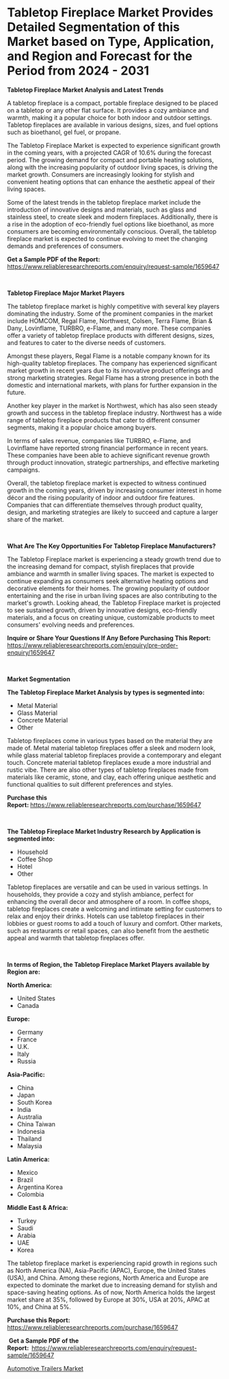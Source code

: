 <p><h1>Tabletop Fireplace Market Provides Detailed Segmentation of this Market based on Type, Application, and Region and Forecast for the Period from 2024 - 2031</h1></p><p><strong>Tabletop Fireplace Market Analysis and Latest Trends</strong></p>
<p><p>A tabletop fireplace is a compact, portable fireplace designed to be placed on a tabletop or any other flat surface. It provides a cozy ambiance and warmth, making it a popular choice for both indoor and outdoor settings. Tabletop fireplaces are available in various designs, sizes, and fuel options such as bioethanol, gel fuel, or propane.</p><p>The Tabletop Fireplace Market is expected to experience significant growth in the coming years, with a projected CAGR of 10.6% during the forecast period. The growing demand for compact and portable heating solutions, along with the increasing popularity of outdoor living spaces, is driving the market growth. Consumers are increasingly looking for stylish and convenient heating options that can enhance the aesthetic appeal of their living spaces.</p><p>Some of the latest trends in the tabletop fireplace market include the introduction of innovative designs and materials, such as glass and stainless steel, to create sleek and modern fireplaces. Additionally, there is a rise in the adoption of eco-friendly fuel options like bioethanol, as more consumers are becoming environmentally conscious. Overall, the tabletop fireplace market is expected to continue evolving to meet the changing demands and preferences of consumers.</p></p>
<p><strong>Get a Sample PDF of the Report:&nbsp;</strong> <a href="https://www.reliableresearchreports.com/enquiry/request-sample/1659647">https://www.reliableresearchreports.com/enquiry/request-sample/1659647</a></p>
<p>&nbsp;</p>
<p><strong>Tabletop Fireplace Major Market Players</strong></p>
<p><p>The tabletop fireplace market is highly competitive with several key players dominating the industry. Some of the prominent companies in the market include HOMCOM, Regal Flame, Northwest, Colsen, Terra Flame, Brian & Dany, Lovinflame, TURBRO, e-Flame, and many more. These companies offer a variety of tabletop fireplace products with different designs, sizes, and features to cater to the diverse needs of customers.</p><p>Amongst these players, Regal Flame is a notable company known for its high-quality tabletop fireplaces. The company has experienced significant market growth in recent years due to its innovative product offerings and strong marketing strategies. Regal Flame has a strong presence in both the domestic and international markets, with plans for further expansion in the future.</p><p>Another key player in the market is Northwest, which has also seen steady growth and success in the tabletop fireplace industry. Northwest has a wide range of tabletop fireplace products that cater to different consumer segments, making it a popular choice among buyers.</p><p>In terms of sales revenue, companies like TURBRO, e-Flame, and Lovinflame have reported strong financial performance in recent years. These companies have been able to achieve significant revenue growth through product innovation, strategic partnerships, and effective marketing campaigns.</p><p>Overall, the tabletop fireplace market is expected to witness continued growth in the coming years, driven by increasing consumer interest in home décor and the rising popularity of indoor and outdoor fire features. Companies that can differentiate themselves through product quality, design, and marketing strategies are likely to succeed and capture a larger share of the market.</p></p>
<p>&nbsp;</p>
<p><strong>What Are The Key Opportunities For Tabletop Fireplace Manufacturers?</strong></p>
<p><p>The Tabletop Fireplace market is experiencing a steady growth trend due to the increasing demand for compact, stylish fireplaces that provide ambiance and warmth in smaller living spaces. The market is expected to continue expanding as consumers seek alternative heating options and decorative elements for their homes. The growing popularity of outdoor entertaining and the rise in urban living spaces are also contributing to the market's growth. Looking ahead, the Tabletop Fireplace market is projected to see sustained growth, driven by innovative designs, eco-friendly materials, and a focus on creating unique, customizable products to meet consumers' evolving needs and preferences.</p></p>
<p><strong>Inquire or Share Your Questions If Any Before Purchasing This Report:</strong> <a href="https://www.reliableresearchreports.com/enquiry/pre-order-enquiry/1659647">https://www.reliableresearchreports.com/enquiry/pre-order-enquiry/1659647</a></p>
<p>&nbsp;</p>
<p><strong>Market Segmentation</strong></p>
<p><strong>The Tabletop Fireplace Market Analysis by types is segmented into:</strong></p>
<p><ul><li>Metal Material</li><li>Glass Material</li><li>Concrete Material</li><li>Other</li></ul></p>
<p><p>Tabletop fireplaces come in various types based on the material they are made of. Metal material tabletop fireplaces offer a sleek and modern look, while glass material tabletop fireplaces provide a contemporary and elegant touch. Concrete material tabletop fireplaces exude a more industrial and rustic vibe. There are also other types of tabletop fireplaces made from materials like ceramic, stone, and clay, each offering unique aesthetic and functional qualities to suit different preferences and styles.</p></p>
<p><strong>Purchase this Report:&nbsp;</strong><a href="https://www.reliableresearchreports.com/purchase/1659647">https://www.reliableresearchreports.com/purchase/1659647</a></p>
<p>&nbsp;</p>
<p><strong>The Tabletop Fireplace Market Industry Research by Application is segmented into:</strong></p>
<p><ul><li>Household</li><li>Coffee Shop</li><li>Hotel</li><li>Other</li></ul></p>
<p><p>Tabletop fireplaces are versatile and can be used in various settings. In households, they provide a cozy and stylish ambiance, perfect for enhancing the overall decor and atmosphere of a room. In coffee shops, tabletop fireplaces create a welcoming and intimate setting for customers to relax and enjoy their drinks. Hotels can use tabletop fireplaces in their lobbies or guest rooms to add a touch of luxury and comfort. Other markets, such as restaurants or retail spaces, can also benefit from the aesthetic appeal and warmth that tabletop fireplaces offer.</p></p>
<p>&nbsp;</p>
<p><strong>In terms of Region, the Tabletop Fireplace Market Players available by Region are:</strong></p>
<p>
    <p> <strong> North America: </strong>
        <ul>
            <li>United States</li>
            <li>Canada</li>
        </ul>
        </p> 
    <p> <strong> Europe: </strong>
        <ul>
            <li>Germany</li>
            <li>France</li>
            <li>U.K.</li>
            <li>Italy</li>
            <li>Russia</li>
        </ul>
        </p> 
    <p> <strong> Asia-Pacific: </strong>
        <ul>
            <li>China</li>
            <li>Japan</li>
            <li>South Korea</li>
            <li>India</li>
            <li>Australia</li>
            <li>China Taiwan</li>
            <li>Indonesia</li>
            <li>Thailand</li>
            <li>Malaysia</li>
        </ul>
        </p> 
    <p> <strong> Latin America: </strong>
        <ul>
            <li>Mexico</li>
            <li>Brazil</li>
            <li>Argentina Korea</li>
            <li>Colombia</li>
        </ul>
        </p> 
    <p> <strong> Middle East & Africa: </strong>
        <ul>
            <li>Turkey</li>
            <li>Saudi</li>
            <li>Arabia</li>
            <li>UAE</li>
            <li>Korea</li>
        </ul>
    </p>
    </p>
<p><p>The tabletop fireplace market is experiencing rapid growth in regions such as North America (NA), Asia-Pacific (APAC), Europe, the United States (USA), and China. Among these regions, North America and Europe are expected to dominate the market due to increasing demand for stylish and space-saving heating options. As of now, North America holds the largest market share at 35%, followed by Europe at 30%, USA at 20%, APAC at 10%, and China at 5%.</p></p>
<p><strong>Purchase this Report: </strong><a href="https://www.reliableresearchreports.com/purchase/1659647">https://www.reliableresearchreports.com/purchase/1659647</a></p>
<p>&nbsp;<strong>Get a Sample PDF of the Report:&nbsp;&nbsp;</strong><a href="https://www.reliableresearchreports.com/enquiry/request-sample/1659647">https://www.reliableresearchreports.com/enquiry/request-sample/1659647</a></p>
<p><strong></strong></p>
<p><p><a href="https://automatic-knee-4c7.notion.site/Automotive-Trailers-Market-Size-Growing-and-Forecasted-for-period-from-2024-2031-and-provides-comp-634c9a2600974e0f834def69c56b663f">Automotive Trailers Market</a></p></p>